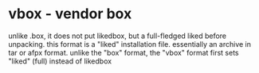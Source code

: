 # vbox - vendor box
unlike .box, it does not put likedbox, but a full-fledged liked before unpacking.
this format is a "liked" installation file.
essentially an archive in tar or afpx format.
unlike the "box" format, the "vbox" format first sets "liked" (full) instead of likedbox
